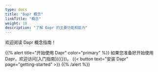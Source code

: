 ```yaml
---
type: docs
title: "Dapr 概念"
linkTitle: "概念"
weight: 10
description: "了解 Dapr 的主要功能和能力"
---
```


欢迎阅读 Dapr 概念指南！

{{% alert title="开始使用 Dapr" color="primary" %}}
如果您准备好开始使用 Dapr，欢迎访问[入门指南]({{<ref getting-started>}})。
{{< button text="安装 Dapr" page="getting-started" >}}
{{% /alert %}}